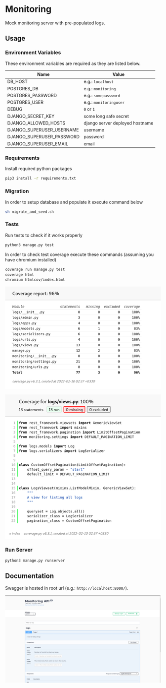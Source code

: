 # Monitoring

Mock monitoring server with pre-populated logs.

## Usage

### Environment Variables

These environment variables are required as they are listed below.

| Name                      | Value                           |
| ------------------------- | ------------------------------- |
| DB_HOST                   | e.g.: `localhost`               |
| POSTGRES_DB               | e.g.: `monitoring`              |
| POSTGRES_PASSWORD         | e.g.: `somepassword`            |
| POSTGRES_USER             | e.g.: `monitoringuser`          |
| DEBUG                     | `0` or `1`                      |
| DJANGO_SECRET_KEY         | some long safe secret           |
| DJANGO_ALLOWED_HOSTS      | django server deployed hostname |
| DJANGO_SUPERUSER_USERNAME | username                        |
| DJANGO_SUPERUSER_PASSWORD | password                        |
| DJANGO_SUPERUSER_EMAIL    | email                           |

### Requirements

Install required python packages

```sh
pip3 install -r requirements.txt
```

### Migration

In order to setup database and populate it execute command below

```sh
sh migrate_and_seed.sh
```

### Tests

Run tests to check if it works properly

```sh
python3 manage.py test
```

In order to check test coverage execute these commands (assuming you have chromium installed)

```sh
coverage run manage.py test
coverage html
chromium htmlcov/index.html
```

![overal_coverage](assets/overal_coverage.png)

![detailed_coverage](assets/detailed_coverage.png)

### Run Server

```sh
python3 manage.py runserver
```

## Documentation

Swagger is hosted in root url (e.g.: `http://localhost:8000/`).

![swagger](assets/swagger.png)
